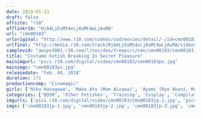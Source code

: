 ```yaml
---
date: 2019-01-13
draft: false
affsite: "r18"
afflinkr18: "NjA4LjEuMS4xLjAuMC4wLjAuMA"
url: "cmn00183"
urloriginal: "http://www.r18.com/videos/vod/movies/detail/-/id=cmn00183"
urlfinal: "http://media.r18.com/track/NjA4LjEuMS4xLjAuMC4wLjAuMA/videos/vod/movies/detail/-/id=cmn00183"
samplevid: "awspv3001.r18.com/litevideo/freepv/c/cmn/cmn00183/cmn00183_dmb_w.mp4"
title: "Costume Fetish Breaking In Secret Pleasure"
mainimgurl: "pics.r18.com/digital/video/cmn00183/cmn00183ps.jpg"
mainimgs: "cmn00183ps.jpg"
releasedate: "Feb. 04, 2018"
duration: 171
productioncomp: "Cinemagic"
girls: ['Miku Hasegawa', 'Mako Ato (Moe Aizawa)', 'Ayami (Ryo Akani, Mahiru)', 'Otone Igawa', 'Kei Shinohara', 'Mai Aida', 'Erena Tokiwa', 'Kana Nishino', 'Erika Ikura', 'Kotone Aoki']
categories: ['BDSM', 'Other Fetishes', 'Training', 'Cosplay', 'Compilation']
imgurls: ['pics.r18.com/digital/video/cmn00183/cmn00183jp-1.jpg', 'pics.r18.com/digital/video/cmn00183/cmn00183jp-2.jpg', 'pics.r18.com/digital/video/cmn00183/cmn00183jp-3.jpg', 'pics.r18.com/digital/video/cmn00183/cmn00183jp-4.jpg', 'pics.r18.com/digital/video/cmn00183/cmn00183jp-5.jpg', 'pics.r18.com/digital/video/cmn00183/cmn00183jp-6.jpg', 'pics.r18.com/digital/video/cmn00183/cmn00183jp-7.jpg', 'pics.r18.com/digital/video/cmn00183/cmn00183jp-8.jpg', 'pics.r18.com/digital/video/cmn00183/cmn00183jp-9.jpg', 'pics.r18.com/digital/video/cmn00183/cmn00183jp-10.jpg', 'pics.r18.com/digital/video/cmn00183/cmn00183jp-11.jpg', 'pics.r18.com/digital/video/cmn00183/cmn00183jp-12.jpg', 'pics.r18.com/digital/video/cmn00183/cmn00183jp-13.jpg', 'pics.r18.com/digital/video/cmn00183/cmn00183jp-14.jpg', 'pics.r18.com/digital/video/cmn00183/cmn00183jp-15.jpg', 'pics.r18.com/digital/video/cmn00183/cmn00183jp-16.jpg', 'pics.r18.com/digital/video/cmn00183/cmn00183jp-17.jpg', 'pics.r18.com/digital/video/cmn00183/cmn00183jp-18.jpg', 'pics.r18.com/digital/video/cmn00183/cmn00183jp-19.jpg', 'pics.r18.com/digital/video/cmn00183/cmn00183jp-20.jpg']
imgs: ['cmn00183jp-1.jpg', 'cmn00183jp-2.jpg', 'cmn00183jp-3.jpg', 'cmn00183jp-4.jpg', 'cmn00183jp-5.jpg', 'cmn00183jp-6.jpg', 'cmn00183jp-7.jpg', 'cmn00183jp-8.jpg', 'cmn00183jp-9.jpg', 'cmn00183jp-10.jpg', 'cmn00183jp-11.jpg', 'cmn00183jp-12.jpg', 'cmn00183jp-13.jpg', 'cmn00183jp-14.jpg', 'cmn00183jp-15.jpg', 'cmn00183jp-16.jpg', 'cmn00183jp-17.jpg', 'cmn00183jp-18.jpg', 'cmn00183jp-19.jpg', 'cmn00183jp-20.jpg']
---
```

